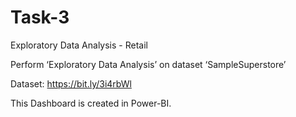 # Task-3

Exploratory Data Analysis - Retail

Perform ‘Exploratory Data Analysis’ on dataset ‘SampleSuperstore’

Dataset: https://bit.ly/3i4rbWl

This Dashboard is created in Power-BI.
